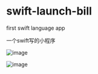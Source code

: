 swift-launch-bill
=================

first swift language app

一个swift写的小程序

![image](https://cloud.githubusercontent.com/assets/1651250/3198855/afc0b818-ed5f-11e3-917e-e8569d0386e5.png)

![image](https://cloud.githubusercontent.com/assets/1651250/3198859/be7e4744-ed5f-11e3-882b-59dece15f4fb.png)
